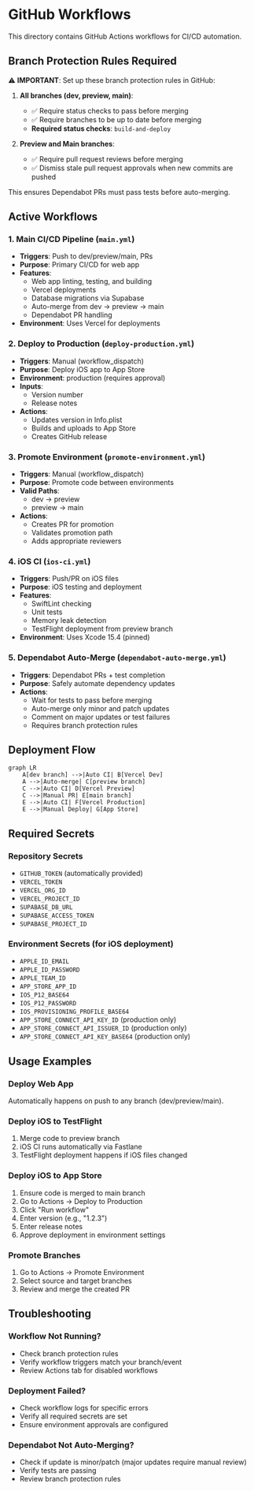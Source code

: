 # GitHub Workflows

This directory contains GitHub Actions workflows for CI/CD automation.

## Branch Protection Rules Required

⚠️ **IMPORTANT**: Set up these branch protection rules in GitHub:

1. **All branches (dev, preview, main)**:
   - ✅ Require status checks to pass before merging
   - ✅ Require branches to be up to date before merging
   - **Required status checks**: `build-and-deploy`
   
2. **Preview and Main branches**:
   - ✅ Require pull request reviews before merging
   - ✅ Dismiss stale pull request approvals when new commits are pushed

This ensures Dependabot PRs must pass tests before auto-merging.

## Active Workflows

### 1. Main CI/CD Pipeline (`main.yml`)
- **Triggers**: Push to dev/preview/main, PRs
- **Purpose**: Primary CI/CD for web app
- **Features**:
  - Web app linting, testing, and building
  - Vercel deployments
  - Database migrations via Supabase
  - Auto-merge from dev → preview → main
  - Dependabot PR handling
- **Environment**: Uses Vercel for deployments

### 2. Deploy to Production (`deploy-production.yml`)
- **Triggers**: Manual (workflow_dispatch)
- **Purpose**: Deploy iOS app to App Store
- **Environment**: production (requires approval)
- **Inputs**:
  - Version number
  - Release notes
- **Actions**:
  - Updates version in Info.plist
  - Builds and uploads to App Store
  - Creates GitHub release

### 3. Promote Environment (`promote-environment.yml`)
- **Triggers**: Manual (workflow_dispatch)
- **Purpose**: Promote code between environments
- **Valid Paths**:
  - dev → preview
  - preview → main
- **Actions**:
  - Creates PR for promotion
  - Validates promotion path
  - Adds appropriate reviewers

### 4. iOS CI (`ios-ci.yml`)
- **Triggers**: Push/PR on iOS files
- **Purpose**: iOS testing and deployment
- **Features**:
  - SwiftLint checking
  - Unit tests
  - Memory leak detection
  - TestFlight deployment from preview branch
- **Environment**: Uses Xcode 15.4 (pinned)

### 5. Dependabot Auto-Merge (`dependabot-auto-merge.yml`)
- **Triggers**: Dependabot PRs + test completion
- **Purpose**: Safely automate dependency updates
- **Actions**:
  - Wait for tests to pass before merging
  - Auto-merge only minor and patch updates
  - Comment on major updates or test failures
  - Requires branch protection rules

## Deployment Flow

```mermaid
graph LR
    A[dev branch] -->|Auto CI| B[Vercel Dev]
    A -->|Auto-merge| C[preview branch]
    C -->|Auto CI| D[Vercel Preview]
    C -->|Manual PR| E[main branch]
    E -->|Auto CI| F[Vercel Production]
    E -->|Manual Deploy| G[App Store]
```

## Required Secrets

### Repository Secrets
- `GITHUB_TOKEN` (automatically provided)
- `VERCEL_TOKEN`
- `VERCEL_ORG_ID`
- `VERCEL_PROJECT_ID`
- `SUPABASE_DB_URL`
- `SUPABASE_ACCESS_TOKEN`
- `SUPABASE_PROJECT_ID`

### Environment Secrets (for iOS deployment)
- `APPLE_ID_EMAIL`
- `APPLE_ID_PASSWORD`
- `APPLE_TEAM_ID`
- `APP_STORE_APP_ID`
- `IOS_P12_BASE64`
- `IOS_P12_PASSWORD`
- `IOS_PROVISIONING_PROFILE_BASE64`
- `APP_STORE_CONNECT_API_KEY_ID` (production only)
- `APP_STORE_CONNECT_API_ISSUER_ID` (production only)
- `APP_STORE_CONNECT_API_KEY_BASE64` (production only)

## Usage Examples

### Deploy Web App
Automatically happens on push to any branch (dev/preview/main).

### Deploy iOS to TestFlight
1. Merge code to preview branch
2. iOS CI runs automatically via Fastlane
3. TestFlight deployment happens if iOS files changed

### Deploy iOS to App Store
1. Ensure code is merged to main branch
2. Go to Actions → Deploy to Production
3. Click "Run workflow"
4. Enter version (e.g., "1.2.3")
5. Enter release notes
6. Approve deployment in environment settings

### Promote Branches
1. Go to Actions → Promote Environment
2. Select source and target branches
3. Review and merge the created PR

## Troubleshooting

### Workflow Not Running?
- Check branch protection rules
- Verify workflow triggers match your branch/event
- Review Actions tab for disabled workflows

### Deployment Failed?
- Check workflow logs for specific errors
- Verify all required secrets are set
- Ensure environment approvals are configured

### Dependabot Not Auto-Merging?
- Check if update is minor/patch (major updates require manual review)
- Verify tests are passing
- Review branch protection rules
